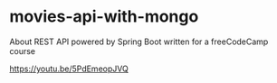# movies-api-with-mongo
About
REST API powered by Spring Boot written for a freeCodeCamp course

https://youtu.be/5PdEmeopJVQ


